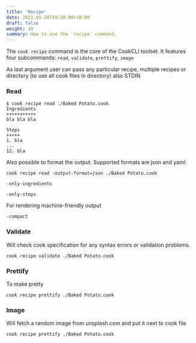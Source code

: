 ```yaml
---
title: 'Recipe'
date: 2021-05-20T19:30:08+10:00
draft: false
weight: 10
summary: How to use the `recipe` command.
---
```


The `cook recipe` command is the core of the CookCLI toolset. It features four subcommands: `read`, `validate`, `prettify`, `image`

As last argument user can pass any particular recipe, multiple recipes or directory (to use all cook files in directory) also STDIN

### Read


```
$ cook recipe read ./Baked Potato.cook
Ingredients
+++++++++++
bla bla bla

Steps
+++++
1. bla
...
12. bla
```

Also possible to format the output. Supported formats are json and yaml:

```
cook recipe read -output-format=json ./Baked Potato.cook
```

`-only-ingredients`

`-only-steps`

For rendering machine-friendly output

`-compact`

### Validate

Will check cook specification for any syntax errors or validation problems.

```
cook recipe validate ./Baked Potato.cook
```

### Prettify

To make pretty

```
cook recipe prettify ./Baked Potato.cook
```

### Image

Will fetch a random image from unsplash.com and put it next to cook file

```
cook recipe prettify ./Baked Potato.cook
```
